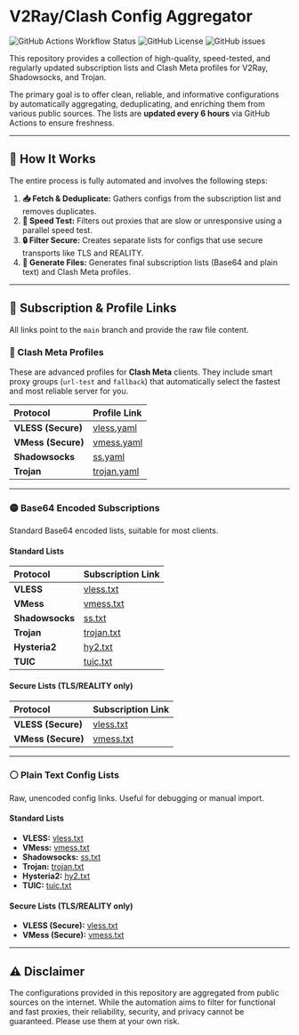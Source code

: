 # V2Ray/Clash Config Aggregator

![GitHub Actions Workflow Status](https://img.shields.io/github/actions/workflow/status/VovaplusEXP/p-configs/main.yml?label=Last%20Updated&style=for-the-badge)
![GitHub License](https://img.shields.io/github/license/VovaplusEXP/p-configs?style=for-the-badge)
![GitHub issues](https://img.shields.io/github/issues/VovaplusEXP/p-configs?style=for-the-badge)

This repository provides a collection of high-quality, speed-tested, and regularly updated subscription lists and Clash Meta profiles for V2Ray, Shadowsocks, and Trojan.

The primary goal is to offer clean, reliable, and informative configurations by automatically aggregating, deduplicating, and enriching them from various public sources. The lists are **updated every 6 hours** via GitHub Actions to ensure freshness.

---

## 🤔 How It Works

The entire process is fully automated and involves the following steps:

1.  **📥 Fetch & Deduplicate:** Gathers configs from the subscription list and removes duplicates.
2.  **🚀 Speed Test:** Filters out proxies that are slow or unresponsive using a parallel speed test.
3.  **🔒 Filter Secure:** Creates separate lists for configs that use secure transports like TLS and REALITY.
4.  **📝 Generate Files:** Generates final subscription lists (Base64 and plain text) and Clash Meta profiles.

---

## 🚀 Subscription & Profile Links

All links point to the `main` branch and provide the raw file content.

### 🔵 Clash Meta Profiles

These are advanced profiles for **Clash Meta** clients. They include smart proxy groups (`url-test` and `fallback`) that automatically select the fastest and most reliable server for you.

| Protocol | Profile Link |
| :--- | :--- |
| **VLESS (Secure)** | [vless.yaml](https://raw.githubusercontent.com/VovaplusEXP/p-configs/main/Clash-Profiles/vless.yaml) |
| **VMess (Secure)** | [vmess.yaml](https://raw.githubusercontent.com/VovaplusEXP/p-configs/main/Clash-Profiles/vmess.yaml) |
| **Shadowsocks** | [ss.yaml](https://raw.githubusercontent.com/VovaplusEXP/p-configs/main/Clash-Profiles/ss.yaml) |
| **Trojan** | [trojan.yaml](https://raw.githubusercontent.com/VovaplusEXP/p-configs/main/Clash-Profiles/trojan.yaml) |

---

### 🟡 Base64 Encoded Subscriptions

Standard Base64 encoded lists, suitable for most clients.

#### Standard Lists
| Protocol | Subscription Link |
| :--- | :--- |
| **VLESS** | [vless.txt](https://raw.githubusercontent.com/VovaplusEXP/p-configs/main/Splitted-By-Protocol-Base64/vless.txt) |
| **VMess** | [vmess.txt](https://raw.githubusercontent.com/VovaplusEXP/p-configs/main/Splitted-By-Protocol-Base64/vmess.txt) |
| **Shadowsocks** | [ss.txt](https://raw.githubusercontent.com/VovaplusEXP/p-configs/main/Splitted-By-Protocol-Base64/ss.txt) |
| **Trojan** | [trojan.txt](https://raw.githubusercontent.com/VovaplusEXP/p-configs/main/Splitted-By-Protocol-Base64/trojan.txt) |
| **Hysteria2** | [hy2.txt](https://raw.githubusercontent.com/VovaplusEXP/p-configs/main/Splitted-By-Protocol-Base64/hy2.txt) |
| **TUIC** | [tuic.txt](https://raw.githubusercontent.com/VovaplusEXP/p-configs/main/Splitted-By-Protocol-Base64/tuic.txt) |

#### Secure Lists (TLS/REALITY only)
| Protocol | Subscription Link |
| :--- | :--- |
| **VLESS (Secure)** | [vless.txt](https://raw.githubusercontent.com/VovaplusEXP/p-configs/main/Splitted-By-Protocol-Secure-Base64/vless.txt) |
| **VMess (Secure)** | [vmess.txt](https://raw.githubusercontent.com/VovaplusEXP/p-configs/main/Splitted-By-Protocol-Secure-Base64/vmess.txt) |

---

### ⚪ Plain Text Config Lists

Raw, unencoded config links. Useful for debugging or manual import.

#### Standard Lists
- **VLESS:** [vless.txt](https://raw.githubusercontent.com/VovaplusEXP/p-configs/main/Splitted-By-Protocol/vless.txt)
- **VMess:** [vmess.txt](https://raw.githubusercontent.com/VovaplusEXP/p-configs/main/Splitted-By-Protocol/vmess.txt)
- **Shadowsocks:** [ss.txt](https://raw.githubusercontent.com/VovaplusEXP/p-configs/main/Splitted-By-Protocol/ss.txt)
- **Trojan:** [trojan.txt](https://raw.githubusercontent.com/VovaplusEXP/p-configs/main/Splitted-By-Protocol/trojan.txt)
- **Hysteria2:** [hy2.txt](https://raw.githubusercontent.com/VovaplusEXP/p-configs/main/Splitted-By-Protocol/hy2.txt)
- **TUIC:** [tuic.txt](https://raw.githubusercontent.com/VovaplusEXP/p-configs/main/Splitted-By-Protocol/tuic.txt)

#### Secure Lists (TLS/REALITY only)
- **VLESS (Secure):** [vless.txt](https://raw.githubusercontent.com/VovaplusEXP/p-configs/main/Splitted-By-Protocol-Secure/vless.txt)
- **VMess (Secure):** [vmess.txt](https://raw.githubusercontent.com/VovaplusEXP/p-configs/main/Splitted-By-Protocol-Secure/vmess.txt)

---

## ⚠️ Disclaimer

The configurations provided in this repository are aggregated from public sources on the internet. While the automation aims to filter for functional and fast proxies, their reliability, security, and privacy cannot be guaranteed. Please use them at your own risk.
